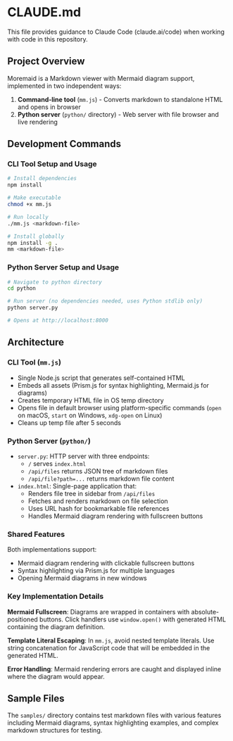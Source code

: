 # CLAUDE.md

This file provides guidance to Claude Code (claude.ai/code) when working with code in this repository.

## Project Overview

Moremaid is a Markdown viewer with Mermaid diagram support, implemented in two independent ways:

1. **Command-line tool** (`mm.js`) - Converts markdown to standalone HTML and opens in browser
2. **Python server** (`python/` directory) - Web server with file browser and live rendering

## Development Commands

### CLI Tool Setup and Usage
```bash
# Install dependencies
npm install

# Make executable
chmod +x mm.js

# Run locally
./mm.js <markdown-file>

# Install globally
npm install -g .
mm <markdown-file>
```

### Python Server Setup and Usage
```bash
# Navigate to python directory
cd python

# Run server (no dependencies needed, uses Python stdlib only)
python server.py

# Opens at http://localhost:8000
```

## Architecture

### CLI Tool (`mm.js`)
- Single Node.js script that generates self-contained HTML
- Embeds all assets (Prism.js for syntax highlighting, Mermaid.js for diagrams)
- Creates temporary HTML file in OS temp directory
- Opens file in default browser using platform-specific commands (`open` on macOS, `start` on Windows, `xdg-open` on Linux)
- Cleans up temp file after 5 seconds

### Python Server (`python/`)
- `server.py`: HTTP server with three endpoints:
  - `/` serves `index.html`
  - `/api/files` returns JSON tree of markdown files
  - `/api/file?path=...` returns markdown file content
- `index.html`: Single-page application that:
  - Renders file tree in sidebar from `/api/files`
  - Fetches and renders markdown on file selection
  - Uses URL hash for bookmarkable file references
  - Handles Mermaid diagram rendering with fullscreen buttons

### Shared Features
Both implementations support:
- Mermaid diagram rendering with clickable fullscreen buttons
- Syntax highlighting via Prism.js for multiple languages
- Opening Mermaid diagrams in new windows

### Key Implementation Details

**Mermaid Fullscreen**: Diagrams are wrapped in containers with absolute-positioned buttons. Click handlers use `window.open()` with generated HTML containing the diagram definition.

**Template Literal Escaping**: In `mm.js`, avoid nested template literals. Use string concatenation for JavaScript code that will be embedded in the generated HTML.

**Error Handling**: Mermaid rendering errors are caught and displayed inline where the diagram would appear.

## Sample Files

The `samples/` directory contains test markdown files with various features including Mermaid diagrams, syntax highlighting examples, and complex markdown structures for testing.